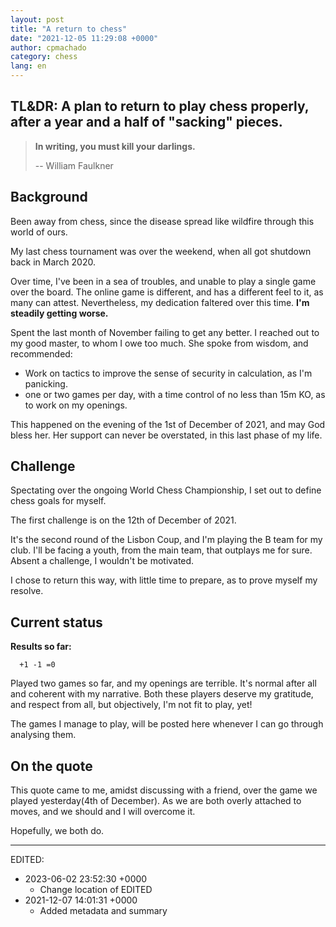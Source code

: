 ```yaml
---
layout: post
title: "A return to chess"
date: "2021-12-05 11:29:08 +0000"
author: cpmachado
category: chess
lang: en
---
```


TL&DR: A plan to return to play chess properly, after a year and a half of "sacking" pieces.
---

> **In writing, you must kill your darlings.**
>
>  -- William Faulkner

## Background

Been away from chess, since the disease spread like wildfire through this world of ours.

My last chess tournament was over the weekend, when all got shutdown back in March 2020.

Over time, I've been in a sea of troubles, and unable to play a single game over the board.
The online game is different, and has a different feel to it, as many can attest. Nevertheless,
my dedication faltered over this time. **I'm steadily getting worse.**

Spent the last month of November failing to get any better. I reached out to my good master, to whom I owe too much.
She spoke from wisdom, and recommended:
- Work on tactics to improve the sense of security in calculation, as I'm panicking.
- one or two games per day, with a time control of no less than 15m KO, as to work on my openings.

This happened on the evening of the 1st of December of 2021, and may God bless her.
Her support can never be overstated, in this last phase of my life.

## Challenge

Spectating over the ongoing World Chess Championship, I set out to define chess goals for myself.

The first challenge is on the 12th of December of 2021.

It's the second round of the Lisbon Coup, and I'm playing the B team for my club.
I'll be facing a youth, from the main team, that outplays me for sure.
Absent a challenge, I wouldn't be motivated.

I chose to return this way, with little time to prepare, as to prove myself my resolve.

## Current status

**Results so far:**

```
  +1 -1 =0
```

Played two games so far, and my openings are terrible.
It's normal after all and coherent with my narrative.
Both these players deserve my gratitude, and respect from all, but objectively, I'm not fit to play, yet!

The games I manage to play, will be posted here whenever I can go through analysing them.

## On the quote

This quote came to me,  amidst discussing with a friend, over the game we played yesterday(4th of December).
As we are both overly attached to moves, and we should and I will overcome it.

Hopefully, we both do.

---

EDITED:
- 2023-06-02 23:52:30 +0000
  + Change location of EDITED
- 2021-12-07 14:01:31 +0000
  + Added metadata and summary

